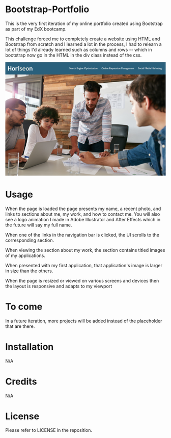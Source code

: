# Bootstrap-Portfolio
This is the very first iteration of my online portfolio created using Bootstrap as part of my EdX bootcamp.

This challenge forced me to completely create a website using HTML and Bootstrap from scratch and I learned a lot in the process, I had to relearn a lot of things I'd already learned such as columns and rows -- which in bootstrap now go in the HTML in the div class instead of the css.

<img src="images\Screenshot 2023-12-11 120721.png">

# Usage
When the page is loaded the page presents my name, a recent photo, and links to sections about me, my work, and how to contact me. You will also see a logo animation I made in Adobe Illustrator and After Effects which in the future will say my full name.

When one of the links in the navigation bar is clicked, the UI scrolls to the corresponding section.

When viewing the section about my work, the section contains titled images of my applications.

When presented with my first application, that application's image is larger in size than the others.

When the page is resized or viewed on various screens and devices then the layout is responsive and adapts to my viewport

# To come
In a future iteration, more projects will be added instead of the placeholder that are there.

# Installation
N/A

# Credits
N/A

# License
Please refer to LICENSE in the reposition.


